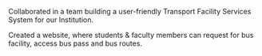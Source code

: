 Collaborated in a team building a user-friendly Transport Facility Services System for our Institution.

Created a website, where students & faculty members can request for bus facility, access bus pass and bus routes.
